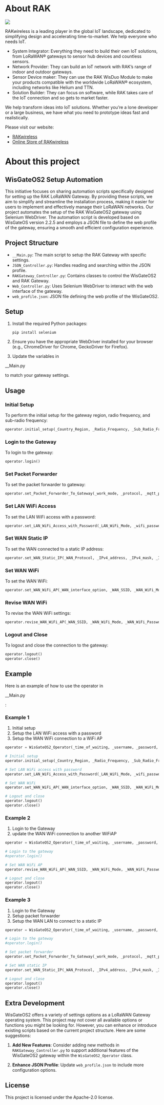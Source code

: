 # About RAK
![](https://res.rakwireless.com/tracked/rak/logo/blue-logo-registered-latest.svg)

RAKwireless is a leading player in the global IoT landscape, dedicated to simplifying design and accelerating time-to-market. 
We help everyone who needs IoT.
- System Integrator: Everything they need to build their own IoT solutions, from LoRaWAN® gateways to sensor hub devices and countless sensors.
- Network Provider: They can build an IoT network with RAK’s range of indoor and outdoor gateways.
- Sensor Device maker: They can use the RAK WisDuo Module to make your products compatible with the worldwide LoRaWAN® ecosystem, including networks like Helium and TTN.
- Solution Builder: They can focus on software, while RAK takes care of the IoT connection and so gets to market faster.

We help transform ideas into IoT solutions.
Whether you’re a lone developer or a large business, we have what you need to prototype ideas fast and realistically.

Please visit our website:
- [RAKwireless](https://www.rakwireless.com/)
- [Online Store of RAKwireless](https://store.rakwireless.com/)

# About this project
## WisGateOS2 Setup Automation
This initiative focuses on sharing automation scripts specifically designed for setting up the RAK LoRaWAN Gateway. By providing these scripts, we aim to simplify and streamline the installation process, making it easier for users to implement and effectively manage their LoRaWAN networks.
Our project automates the setup of the RAK WisGateOS2 gateway using Selenium WebDriver. The automation script is developed based on WisGateOS version 2.2.5 and employs a JSON file to define the web profile of the gateway, ensuring a smooth and efficient configuration experience.

## Project Structure
- `__Main.py`: The main script to setup the RAK Gateway with specific settings.
- `JSON_Controller.py`: Handles reading and searching within the JSON profile.
- `RAKGateway_Controller.py`: Contains classes to control the WisGateOS2 and RAK Gateway.
- `Web_Controller.py`: Uses Selenium WebDriver to interact with the web interface of the gateway.
- `web_profile.json`: JSON file defining the web profile of the WisGateOS2.

## Setup
1. Install the required Python packages:
    ```sh
    pip install selenium
    ```

2. Ensure you have the appropriate WebDriver installed for your browser (e.g., ChromeDriver for Chrome, GeckoDriver for Firefox).

3. Update the variables in 

__Main.py

 to match your gateway settings.

## Usage

### Initial Setup

To perform the initial setup for the gateway region, radio frequency, and sub-radio frequency:
```python
operator.initial_setup(_Country_Region, _Radio_Frequency, _Sub_Radio_Frequency)
```

### Login to the Gateway

To login to the gateway:
```python
operator.login()
```

### Set Packet Forwarder

To set the packet forwarder to gateway:
```python
operator.set_Packet_Forwarder_To_Gateway(_work_mode, _protocol, _mqtt_protocol, _target_ip_address)
```

### Set LAN WiFi Access

To set the LAN WiFi access with a password:
```python
operator.set_LAN_WiFi_Access_with_Password(_LAN_WiFi_Mode, _wifi_password)
```

### Set WAN Static IP

To set the WAN connected to a static IP address:
```python
operator.set_WAN_Static_IP(_WAN_Protocol, _IPv4_address, _IPv4_mask, _IPv4_router, _DNS_server)
```

### Set WAN WiFi

To set the WAN WiFi:
```python
operator.set_WAN_WiFi_AP(_WAN_interface_option, _WAN_SSID, _WAN_WiFi_Mode, _WAN_WiFi_Password)
```

### Revise WAN WiFi

To revise the WAN WiFi settings:
```python
operator.revise_WAN_WiFi_AP(_WAN_SSID, _WAN_WiFi_Mode, _WAN_WiFi_Password)
```

### Logout and Close

To logout and close the connection to the gateway:
```python
operator.logout()
operator.close()
```

## Example

Here is an example of how to use the operator in 

__Main.py

:
### Example 1
1) Initial setup
2) Setup the LAN WiFi access with a password
3) Setup the WAN WiFi connection to a WiFi AP
```python
operator = WisGateOS2_Operator(_time_of_waiting, _username, _password, _browser, _gateway_EUI, _gateway_IP, _profile_path)

# Initial setup
operator.initial_setup(_Country_Region, _Radio_Frequency, _Sub_Radio_Frequency)

# Set LAN WiFi access with password
operator.set_LAN_WiFi_Access_with_Password(_LAN_WiFi_Mode, _wifi_password)

# Set WAN WiFi
operator.set_WAN_WiFi_AP(_WAN_interface_option, _WAN_SSID, _WAN_WiFi_Mode, _WAN_WiFi_Password)

# Logout and close
operator.logout()
operator.close()
```
### Example 2
1) Login to the Gateway
2) update the WAN WiFi connection to another WiFiAP

```python
operator = WisGateOS2_Operator(_time_of_waiting, _username, _password, _browser, _gateway_EUI, _gateway_IP, _profile_path)

# Login to the gateway
#operator.login()

# Set WAN WiFi AP
operator.revise_WAN_WiFi_AP(_WAN_SSID, _WAN_WiFi_Mode, _WAN_WiFi_Password)

# Logout and close
operator.logout()
operator.close()
```
### Example 3
1) Login to the Gateway
2) Setup packet forwarder
3) Setup the WAN LAN to connect to a static IP

```python
operator = WisGateOS2_Operator(_time_of_waiting, _username, _password, _browser, _gateway_EUI, _gateway_IP, _profile_path)

# Login to the gateway
#operator.login()

# Set packet forwarder
operator.set_Packet_Forwarder_To_Gateway(_work_mode, _protocol, _mqtt_protocol, _target_ip_address)

# Set WAN static IP
operator.set_WAN_Static_IP(_WAN_Protocol, _IPv4_address, _IPv4_mask, _IPv4_router, _DNS_server)

# Logout and close
operator.logout()
operator.close()
```

## Extra Development
WisGateOS2 offers a variety of settings options as a LoRaWAN Gateway operating system. This project may not cover all available options or functions you might be looking for. However, you can enhance or introduce existing scripts based on the current project structure. Here are some suggestions:

1. **Add New Features**: Consider adding new methods in `RAKGateway_Controller.py` to support additional features of the WisGateOS2 gateway within the `WisGateOS2_Operator` class.

2. **Enhance JSON Profile**: Update `web_profile.json` to include more configuration options.

## License

This project is licensed under the Apache-2.0 license.
```
